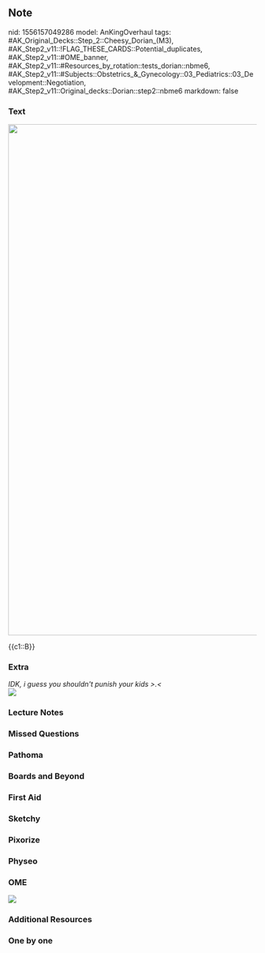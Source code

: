 ## Note
nid: 1556157049286
model: AnKingOverhaul
tags: #AK_Original_Decks::Step_2::Cheesy_Dorian_(M3), #AK_Step2_v11::!FLAG_THESE_CARDS::Potential_duplicates, #AK_Step2_v11::#OME_banner, #AK_Step2_v11::#Resources_by_rotation::tests_dorian::nbme6, #AK_Step2_v11::#Subjects::Obstetrics_&_Gynecology::03_Pediatrics::03_Development::Negotiation, #AK_Step2_v11::Original_decks::Dorian::step2::nbme6
markdown: false

### Text
<img src="paste-151358942478337.jpg" class="resizer" style=
"width: 1035px;">
<div>
  {{c1::B}}
</div>

### Extra
<div>
  <div>
    <i>IDK, i guess you shouldn't punish your kids >.<</i>
  </div>
  <div>
    <i><img src="paste-151247273328641.jpg"></i>
  </div>
</div>

### Lecture Notes


### Missed Questions


### Pathoma


### Boards and Beyond


### First Aid


### Sketchy


### Pixorize


### Physeo


### OME
<div class="ome-widget">
  <a href="https://onlinemeded.org?ref=anki"><img src=
  "_OME_AnkiFlashcards_General_3.png"></a>
</div>

### Additional Resources


### One by one

